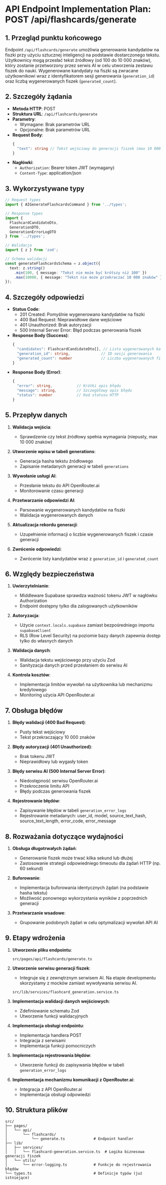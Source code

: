 # API Endpoint Implementation Plan: POST /api/flashcards/generate

## 1. Przegląd punktu końcowego
Endpoint `/api/flashcards/generate` umożliwia generowanie kandydatów na fiszki przy użyciu sztucznej inteligencji na podstawie dostarczonego tekstu. Użytkownicy mogą przesłać tekst źródłowy (od 100 do 10 000 znaków), który zostanie przetworzony przez serwis AI w celu utworzenia zestawu fiszek do nauki. Wygenerowane kandydaty na fiszki są zwracane użytkownikowi wraz z identyfikatorem sesji generowania (`generation_id`) oraz liczbą wygenerowanych fiszek (`generated_count`).

## 2. Szczegóły żądania
- **Metoda HTTP**: POST
- **Struktura URL**: `/api/flashcards/generate`
- **Parametry**:
  - Wymagane: Brak parametrów URL
  - Opcjonalne: Brak parametrów URL
- **Request Body**:
  ```typescript
  {
    "text": string // Tekst wejściowy do generacji fiszek (max 10 000 znaków)
  }
  ```
- **Nagłówki**:
  - `Authorization`: Bearer token JWT (wymagany)
  - `Content-Type`: application/json

## 3. Wykorzystywane typy
```typescript
// Request types
import { AIGenerateFlashcardsCommand } from '../types';

// Response types
import { 
  FlashcardCandidateDto,
  GenerationDTO,
  GenerationErrorLogDTO 
} from '../types';

// Walidacja
import { z } from 'zod';

// Schema walidacji
const generateFlashcardsSchema = z.object({
  text: z.string()
    .min(100, { message: "Tekst nie może być krótszy niż 100" })
    .max(10000, { message: "Tekst nie może przekraczać 10 000 znaków" })
});
```

## 4. Szczegóły odpowiedzi
- **Status Code**:
  - 201 Created: Pomyślnie wygenerowano kandydatów na fiszki
  - 400 Bad Request: Nieprawidłowe dane wejściowe
  - 401 Unauthorized: Brak autoryzacji
  - 500 Internal Server Error: Błąd podczas generowania fiszek
- **Response Body (Success)**:
  ```typescript
  {
    "candidates": FlashcardCandidateDto[], // Lista wygenerowanych kandydatów na fiszki
    "generation_id": string,              // ID sesji generowania
    "generated_count": number             // Liczba wygenerowanych fiszek
  }
  ```
- **Response Body (Error)**:
  ```typescript
  {
    "error": string,           // Krótki opis błędu
    "message": string,         // Szczegółowy opis błędu
    "status": number           // Kod statusu HTTP
  }
  ```

## 5. Przepływ danych
1. **Walidacja wejścia**:
   - Sprawdzenie czy tekst źródłowy spełnia wymagania (niepusty, max 10 000 znaków)
   
2. **Utworzenie wpisu w tabeli generations**:
   - Generacja hasha tekstu źródłowego
   - Zapisanie metadanych generacji w tabeli `generations`
   
3. **Wywołanie usługi AI**:
   - Przesłanie tekstu do API OpenRouter.ai
   - Monitorowanie czasu generacji
   
4. **Przetwarzanie odpowiedzi AI**:
   - Parsowanie wygenerowanych kandydatów na fiszki
   - Walidacja wygenerowanych danych
   
5. **Aktualizacja rekordu generacji**:
   - Uzupełnienie informacji o liczbie wygenerowanych fiszek i czasie generacji
   
6. **Zwrócenie odpowiedzi**:
   - Zwrócenie listy kandydatów wraz z `generation_id` i `generated_count`

## 6. Względy bezpieczeństwa
1. **Uwierzytelnianie**:
   - Middleware Supabase sprawdza ważność tokenu JWT w nagłówku Authorization
   - Endpoint dostępny tylko dla zalogowanych użytkowników
   
2. **Autoryzacja**:
   - Użycie `context.locals.supabase` zamiast bezpośredniego importu `supabaseClient`
   - RLS (Row Level Security) na poziomie bazy danych zapewnia dostęp tylko do własnych danych
   
3. **Walidacja danych**:
   - Walidacja tekstu wejściowego przy użyciu Zod
   - Sanityzacja danych przed przesłaniem do serwisu AI
   
4. **Kontrola kosztów**:
   - Implementacja limitów wywołań na użytkownika lub mechanizmu kredytowego
   - Monitoring użycia API OpenRouter.ai

## 7. Obsługa błędów
1. **Błędy walidacji (400 Bad Request)**:
   - Pusty tekst wejściowy
   - Tekst przekraczający 10 000 znaków
   
2. **Błędy autoryzacji (401 Unauthorized)**:
   - Brak tokenu JWT
   - Nieprawidłowy lub wygasły token
   
3. **Błędy serwisu AI (500 Internal Server Error)**:
   - Niedostępność serwisu OpenRouter.ai
   - Przekroczenie limitu API
   - Błędy podczas generowania fiszek
   
4. **Rejestrowanie błędów**:
   - Zapisywanie błędów w tabeli `generation_error_logs`
   - Rejestrowanie metadanych: user_id, model, source_text_hash, source_text_length, error_code, error_message

## 8. Rozważania dotyczące wydajności
1. **Obsługa długotrwałych żądań**:
   - Generowanie fiszek może trwać kilka sekund lub dłużej
   - Zastosowanie strategii odpowiedniego timeoutu dla żądań HTTP (np. 60 sekund)
   
2. **Buforowanie**:
   - Implementacja buforowania identycznych żądań (na podstawie hasha tekstu)
   - Możliwość ponownego wykorzystania wyników z poprzednich generacji

3. **Przetwarzanie wsadowe**:
   - Grupowanie podobnych żądań w celu optymalizacji wywołań API AI

## 9. Etapy wdrożenia
1. **Utworzenie pliku endpointu**:
   ```
   src/pages/api/flashcards/generate.ts
   ```

2. **Utworzenie serwisu generacji fiszek**:
    - Integruje się z zewnętrznym serwisem AI. Na etapie developmentu skorzystamy z mocków zamiast wywoływania serwisu AI.
   ```
   src/lib/services/flashcard_generation.service.ts
   ```

3. **Implementacja walidacji danych wejściowych**:
   - Zdefiniowanie schematu Zod
   - Utworzenie funkcji walidacyjnych

4. **Implementacja obsługi endpointu**:
   - Implementacja handlera POST
   - Integracja z serwisami
   - Implementacja funkcji pomocniczych

5. **Implementacja rejestrowania błędów**:
   - Utworzenie funkcji do zapisywania błędów w tabeli `generation_error_logs`

6. **Implementacja mechanizmu komunikacji z OpenRouter.ai**:
   - Integracja z API OpenRouter.ai
   - Implementacja obsługi odpowiedzi

## 10. Struktura plików
```
src/
├── pages/
│   └── api/
│       └── flashcards/
│           └── generate.ts             # Endpoint handler
├── lib/
│   ├── services/
│   │   └── flashcard-generation.service.ts  # Logika biznesowa generacji fiszek
│   └── utils/
│       └── error-logging.ts            # Funkcje do rejestrowania błędów
└── types.ts                            # Definicje typów (już istniejące)
```
